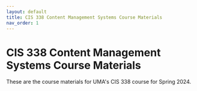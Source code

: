 ```yaml
---
layout: default
title: CIS 338 Content Management Systems Course Materials
nav_order: 1
---
```


# CIS 338 Content Management Systems Course Materials

These are the course materials for UMA's CIS 338 course for Spring 2024.
